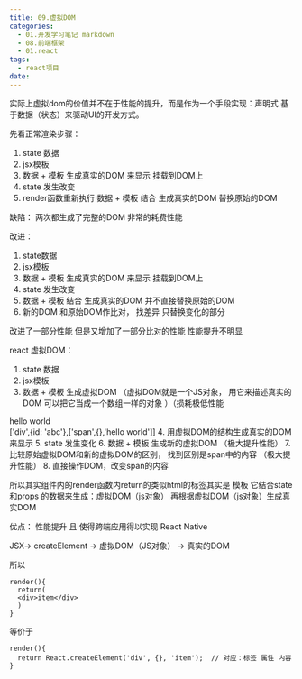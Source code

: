 ```yaml
---
title: 09.虚拟DOM
categories:
  - 01.开发学习笔记 markdown
  - 08.前端框架
  - 01.react
tags:
  - react项目
date:
---
```


实际上虚拟dom的价值并不在于性能的提升，而是作为一个手段实现：声明式 基于数据（状态）来驱动UI的开发方式。


先看正常渲染步骤：
1. state 数据
2. jsx模板
3. 数据 + 模板 生成真实的DOM 来显示 挂载到DOM上
4. state 发生改变
5. render函数重新执行 数据 + 模板 结合 生成真实的DOM 替换原始的DOM

缺陷：
两次都生成了完整的DOM
非常的耗费性能

改进：
1. state数据
2. jsx模板
3. 数据 + 模板 生成真实的DOM 来显示 挂载到DOM上
4. state 发生改变
5. 数据 + 模板 结合 生成真实的DOM 并不直接替换原始的DOM
6. 新的DOM 和原始DOM作比对， 找差异 只替换变化的部分

改进了一部分性能 但是又增加了一部分比对的性能  性能提升不明显

react 虚拟DOM：
1. state 数据
2. jsx模板
3. 数据 + 模板 生成虚拟DOM （虚拟DOM就是一个JS对象， 用它来描述真实的DOM  可以把它当成一个数组一样的对象 ）（损耗极低性能
<div id = "abc"><span>hello world</span></div>
['div',{id: 'abc'},['span',{},'hello world']]
4. 用虚拟DOM的结构生成真实的DOM 来显示
5. state 发生变化
6. 数据 + 模板 生成新的虚拟DOM （极大提升性能）
7. 比较原始虚拟DOM和新的虚拟DOM的区别， 找到区别是span中的内容 （极大提升性能）
8. 直接操作DOM，改变span的内容

所以其实组件内的render函数内return的类似html的标签其实是 模板 它结合state和props 的数据来生成：虚拟DOM（js对象）
再根据虚拟DOM（js对象）生成真实DOM

优点： 性能提升 且 使得跨端应用得以实现 React Native

JSX-> createElement -> 虚拟DOM（JS对象） -> 真实的DOM

所以
```
render(){
  return(
  <div>item</div>
  )
}
```

等价于
```
render(){
  return React.createElement('div', {}, 'item');  // 对应：标签 属性 内容
}
```

